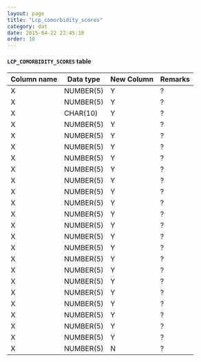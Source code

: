 ```yaml
---
layout: page
title: "Lcp_comorbidity_scores"
category: dat
date: 2015-04-22 22:45:10
order: 18
---
```


#### ```LCP_COMORBIDITY_SCORES``` table

Column name | Data type | New Column | Remarks
--- | --- | --- | ---
X | NUMBER(5) | Y | ?
X | NUMBER(5) | Y | ?
X | CHAR(10) | Y | ?
X | NUMBER(5) | Y | ?
X | NUMBER(5) | Y | ?
X | NUMBER(5) | Y | ?
X | NUMBER(5) | Y | ?
X | NUMBER(5) | Y | ?
X | NUMBER(5) | Y | ?
X | NUMBER(5) | Y | ?
X | NUMBER(5) | Y | ?
X | NUMBER(5) | Y | ?
X | NUMBER(5) | Y | ?
X | NUMBER(5) | Y | ?
X | NUMBER(5) | Y | ?
X | NUMBER(5) | Y | ?
X | NUMBER(5) | Y | ?
X | NUMBER(5) | Y | ?
X | NUMBER(5) | Y | ?
X | NUMBER(5) | Y | ?
X | NUMBER(5) | Y | ?
X | NUMBER(5) | Y | ?
X | NUMBER(5) | Y | ?
X | NUMBER(5) | N | ?
